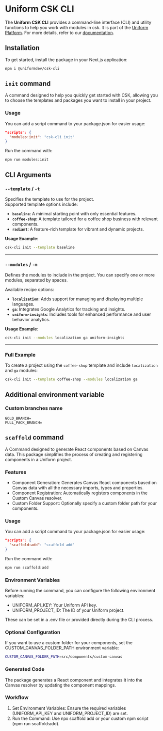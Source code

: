# Uniform CSK CLI

The **Uniform CSK CLI** provides a command-line interface (CLI) and utility functions to help you work with modules in csk. It is part of the [Uniform Platform](https://uniform.app). For more details, refer to our [documentation](https://docs.uniform.app).


## Installation

To get started, install the package in your Next.js application:

```bash
npm i @uniformdev/csk-cli
```

## `init` command

A command designed to help you quickly get started with CSK, allowing you to choose the templates and packages you want to install in your project.

### Usage
You can add a script command to your package.json for easier usage:

```json
"scripts": {
  "modules:init": "csk-cli init"
}
```

Run the command with:

```bash
npm run modules:init
```


## CLI Arguments

### `--template` / `-t`
Specifies the template to use for the project.  
Supported template options include:

- **`baseline`**: A minimal starting point with only essential features.
- **`coffee-shop`**: A template tailored for a coffee shop business with relevant components.
- **`radiant`**: A feature-rich template for vibrant and dynamic projects.

**Usage Example**:
```bash
csk-cli init --template baseline
```

---

### `--modules` / `-m`
Defines the modules to include in the project. You can specify one or more modules, separated by spaces.  

Available recipe options:
- **`localization`**: Adds support for managing and displaying multiple languages.
- **`ga`**: Integrates Google Analytics for tracking and insights.
- **`uniform-insights`**: Includes tools for enhanced performance and user behavior analytics.

**Usage Example**:
```bash
csk-cli init --modules localization ga uniform-insights
```

---

### Full Example
To create a project using the `coffee-shop` template and include `localization` and `ga` modules:
```bash
csk-cli init --template coffee-shop --modules localization ga
```


## Additional environment variable

###  Custom branches name
```dotenv
GOLD_BRANCH=
FULL_PACK_BRANCH=
```

## `scaffold` command

A Command designed to generate React components based on Canvas data. This package simplifies the process of creating and registering components in a Uniform project.

### Features

- Component Generation: Generates Canvas React components based on Canvas data with all the necessary imports, types and properties.
- Component Registration: Automatically registers components in the Custom Canvas resolver.
- Custom Folder Support: Optionally specify a custom folder path for your components.


### Usage

You can add a script command to your package.json for easier usage:

```json
"scripts": {
  "scaffold:add": "scaffold add"
}
```

Run the command with:

```bash
npm run scaffold:add
```

### Environment Variables

Before running the command, you can configure the following environment variables:

- UNIFORM_API_KEY: Your Uniform API key.
- UNIFORM_PROJECT_ID: The ID of your Uniform project.

These can be set in a .env file or provided directly during the CLI process.

### Optional Configuration

If you want to use a custom folder for your components, set the CUSTOM_CANVAS_FOLDER_PATH environment variable:

```bash
CUSTOM_CANVAS_FOLDER_PATH=src/components/custom-canvas
```

### Generated Code

The package generates a React component and integrates it into the Canvas resolver by updating the component mappings.

### Workflow

1. Set Environment Variables: Ensure the required variables (UNIFORM_API_KEY and UNIFORM_PROJECT_ID) are set.
2. Run the Command: Use npx scaffold add or your custom npm script (npm run scaffold:add).
